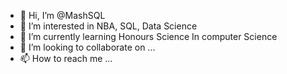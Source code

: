- 👋 Hi, I’m @MashSQL
- 👀 I’m interested in NBA, SQL, Data Science
- 🌱 I’m currently learning Honours Science In computer Science
- 💞️ I’m looking to collaborate on ...
- 📫 How to reach me ...

<!---
MashSQL/MashSQL is a ✨ special ✨ repository because its `README.md` (this file) appears on your GitHub profile.
You can click the Preview link to take a look at your changes.
--->
